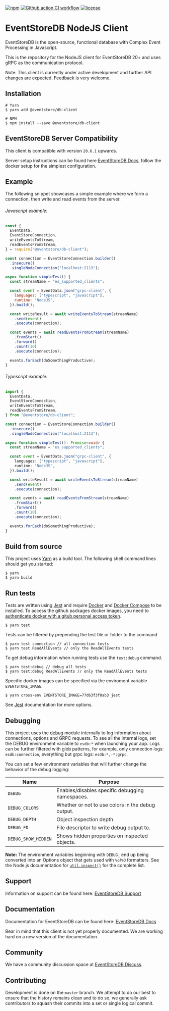 [![npm][npm-badge]][npm-badge-url]
[![Github action CI workflow][ci-badge]][ci-badge-url]
[![license][license-badge]][license-badge-url]

# EventStoreDB NodeJS Client

EventStoreDB is the open-source, functional database with Complex Event Processing in Javascript.

This is the repository for the NodeJS client for EventStoreDB 20+ and uses gRPC as the communication protocol.

Note: This client is currently under active development and further API changes are expected. Feedback is very welcome.

## Installation

```shell script
# Yarn
$ yarn add @eventstore/db-client

# NPM
$ npm install --save @eventstore/db-client
```

## EventStoreDB Server Compatibility

This client is compatible with version `20.6.1` upwards.

Server setup instructions can be found here [EventStoreDB Docs], follow the docker setup for the simplest configuration.

## Example

The following snippet showcases a simple example where we form a connection, then write and read events from the server.

###### Javascript example:

```javascript
const {
  EventData,
  EventStoreConnection,
  writeEventsToStream,
  readEventsFromStream,
} = require("@eventstore/db-client");

const connection = EventStoreConnection.builder()
  .insecure()
  .singleNodeConnection("localhost:2113");

async function simpleTest() {
  const streamName = "es_supported_clients";

  const event = EventData.json("grpc-client", {
    languages: ["typescript", "javascript"],
    runtime: "NodeJS",
  }).build();

  const writeResult = await writeEventsToStream(streamName)
    .send(event)
    .execute(connection);

  const events = await readEventsFromStream(streamName)
    .fromStart()
    .forward()
    .count(10)
    .execute(connection);

  events.forEach(doSomethingProductive);
}
```

###### Typescript example:

```typescript
import {
  EventData,
  EventStoreConnection,
  writeEventsToStream,
  readEventsFromStream,
} from "@eventstore/db-client";

const connection = EventStoreConnection.builder()
  .insecure()
  .singleNodeConnection("localhost:2113");

async function simpleTest(): Promise<void> {
  const streamName = "es_supported_clients";

  const event = EventData.json("grpc-client", {
    languages: ["typescript", "javascript"],
    runtime: "NodeJS",
  }).build();

  const writeResult = await writeEventsToStream(streamName)
    .send(event)
    .execute(connection);

  const events = await readEventsFromStream(streamName)
    .fromStart()
    .forward()
    .count(10)
    .execute(connection);

  events.forEach(doSomethingProductive);
}
```

## Build from source

This project uses [Yarn] as a build tool. The following shell command lines should get you started:

```shell script
$ yarn
$ yarn build
```

## Run tests

Tests are written using [Jest] and require [Docker] and [Docker Compose] to be installed.
To access the github packages docker images, you need to [authenticate docker with a gitub personal access token].

```shell script
$ yarn test
```

Tests can be filtered by prepending the test file or folder to the command

```shell script
$ yarn test connection // all connection tests
$ yarn test ReadAllEvents // only the ReadAllEvents tests
```

To get debug information when running tests use the `test:debug` command.

```shell script
$ yarn test:debug // debug all tests
$ yarn test:debug ReadAllEvents // only the ReadAllEvents tests
```

Specific docker images can be specified via the enviroment variable `EVENTSTORE_IMAGE`.

```shell script
$ yarn cross-env EVENTSTORE_IMAGE=77d63f3f0ab3 jest
```

See [Jest] documentation for more options.

## Debugging

This project uses the [debug] module internally to log information about connections, options and GRPC requests.
To see all the internal logs, set the DEBUG environment variable to `esdb:*` when launching your app.
Logs can be further filtered with glob patterns, for example, only connection logs: `esdb:connection`, everything but grpc logs: `esdb:*,-*:grpc`.

You can set a few environment variables that will further change the behavior of the debug logging:

| Name                | Purpose                                           |
| ------------------- | ------------------------------------------------- |
| `DEBUG`             | Enables/disables specific debugging namespaces.   |
| `DEBUG_COLORS`      | Whether or not to use colors in the debug output. |
| `DEBUG_DEPTH`       | Object inspection depth.                          |
| `DEBUG_FD`          | File descriptor to write debug output to.         |
| `DEBUG_SHOW_HIDDEN` | Shows hidden properties on inspected objects.     |

**Note:** The environment variables beginning with `DEBUG_` end up being
converted into an Options object that gets used with `%o`/`%O` formatters.
See the Node.js documentation for [`util.inspect()`] for the complete list.

## Support

Information on support can be found here: [EventStoreDB Support]

## Documentation

Documentation for EventStoreDB can be found here: [EventStoreDB Docs]

Bear in mind that this client is not yet properly documented. We are working hard on a new version of the documentation.

## Community

We have a community discussion space at [EventStoreDB Discuss].

## Contributing

Development is done on the `master` branch. We attempt to do our best to ensure that the history remains clean and to do so, we generally ask contributors to squash their commits into a set or single logical commit.

[eventstoredb support]: https://eventstore.com/support/
[eventstoredb docs]: https://developers.eventstore.com/server/20.6/server/installation/
[eventstoredb discuss]: https://discuss.eventstore.com/
[yarn]: https://yarnpkg.com/
[jest]: https://jestjs.io/
[docker]: https://www.docker.com/
[docker compose]: https://docs.docker.com/compose/
[authenticate docker with a gitub personal access token]: https://docs.github.com/en/free-pro-team@latest/packages/using-github-packages-with-your-projects-ecosystem/configuring-docker-for-use-with-github-packages#authenticating-with-a-personal-access-token
[debug]: https://github.com/visionmedia/debug
[`util.inspect()`]: https://nodejs.org/api/util.html#util_util_inspect_object_options
[npm-badge]: https://img.shields.io/npm/v/@eventstore/db-client.svg
[npm-badge-url]: https://www.npmjs.com/package/@eventstore/db-client
[ci-badge]: https://github.com/EventStore/EventStore-Client-NodeJS/workflows/CI/badge.svg?branch=master
[ci-badge-url]: https://github.com/EventStore/EventStore-Client-NodeJS/actions
[license-badge]: https://img.shields.io/npm/l/@eventstore/db-client.svg
[license-badge-url]: https://github.com/EventStore/EventStore-Client-NodeJS/blob/master/LICENSE
